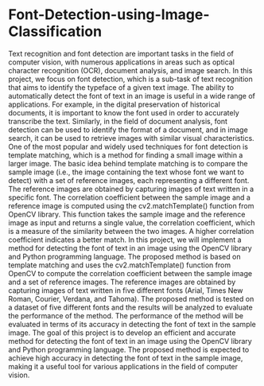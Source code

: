 # Font-Detection-using-Image-Classification


Text recognition and font detection are important tasks in the field of computer vision, with numerous applications in areas such as optical character recognition (OCR), document analysis, and image search. In this project, we focus on font detection, which is a sub-task of text recognition that aims to identify the typeface of a given text image.
The ability to automatically detect the font of text in an image is useful in a wide range of applications. For example, in the digital preservation of historical documents, it is important to know the font used in order to accurately transcribe the text. Similarly, in the field of document analysis, font detection can be used to identify the format of a document, and in image search, it can be used to retrieve images with similar visual characteristics.
One of the most popular and widely used techniques for font detection is template matching, which is a method for finding a small image within a larger image. The basic idea behind template matching is to compare the sample image (i.e., the image containing the text whose font we want to detect) with a set of reference images, each representing a different font. The reference images are obtained by capturing images of text written in a specific font.
The correlation coefficient between the sample image and a reference image is computed using the cv2.matchTemplate() function from OpenCV library. This function takes the sample image and the reference image as input and returns a single value, the correlation coefficient, which is a measure of the similarity between the two images. A higher correlation coefficient indicates a better match.
In this project, we will implement a method for detecting the font of text in an image using the OpenCV library and Python programming language. The proposed method is based on template matching and uses the cv2.matchTemplate() function from OpenCV to compute the correlation coefficient between the sample image and a set of reference images. The reference images are obtained by capturing images of text written in five different fonts (Arial, Times New Roman, Courier, Verdana, and Tahoma).
The proposed method is tested on a dataset of five different fonts and the results will be analyzed to evaluate the performance of the method. The performance of the method will be evaluated in terms of its accuracy in detecting the font of text in the sample image.
The goal of this project is to develop an efficient and accurate method for detecting the font of text in an image using the OpenCV library and Python programming language. The proposed method is expected to achieve high accuracy in detecting the font of text in the sample image, making it a useful tool for various applications in the field of computer vision.
